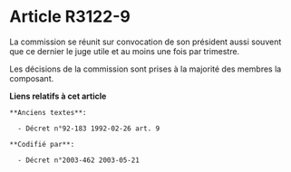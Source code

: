 # Article R3122-9

La commission se réunit sur convocation de son président aussi souvent que ce dernier le juge utile et au moins une fois par
trimestre.

Les décisions de la commission sont prises à la majorité des membres la composant.

**Liens relatifs à cet article**

	**Anciens textes**:

	  - Décret n°92-183 1992-02-26 art. 9

	**Codifié par**:

	  - Décret n°2003-462 2003-05-21

